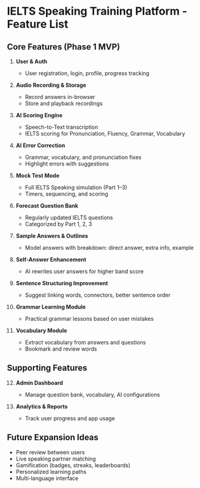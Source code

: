 # IELTS Speaking Training Platform - Feature List

## Core Features (Phase 1 MVP)
1. **User & Auth**
   - User registration, login, profile, progress tracking

2. **Audio Recording & Storage**
   - Record answers in-browser
   - Store and playback recordings

3. **AI Scoring Engine**
   - Speech-to-Text transcription
   - IELTS scoring for Pronunciation, Fluency, Grammar, Vocabulary

4. **AI Error Correction**
   - Grammar, vocabulary, and pronunciation fixes
   - Highlight errors with suggestions

5. **Mock Test Mode**
   - Full IELTS Speaking simulation (Part 1–3)
   - Timers, sequencing, and scoring

6. **Forecast Question Bank**
   - Regularly updated IELTS questions
   - Categorized by Part 1, 2, 3

7. **Sample Answers & Outlines**
   - Model answers with breakdown: direct answer, extra info, example

8. **Self-Answer Enhancement**
   - AI rewrites user answers for higher band score

9. **Sentence Structuring Improvement**
   - Suggest linking words, connectors, better sentence order

10. **Grammar Learning Module**
    - Practical grammar lessons based on user mistakes

11. **Vocabulary Module**
    - Extract vocabulary from answers and questions
    - Bookmark and review words

## Supporting Features
12. **Admin Dashboard**
    - Manage question bank, vocabulary, AI configurations

13. **Analytics & Reports**
    - Track user progress and app usage

## Future Expansion Ideas
- Peer review between users
- Live speaking partner matching
- Gamification (badges, streaks, leaderboards)
- Personalized learning paths
- Multi-language interface

